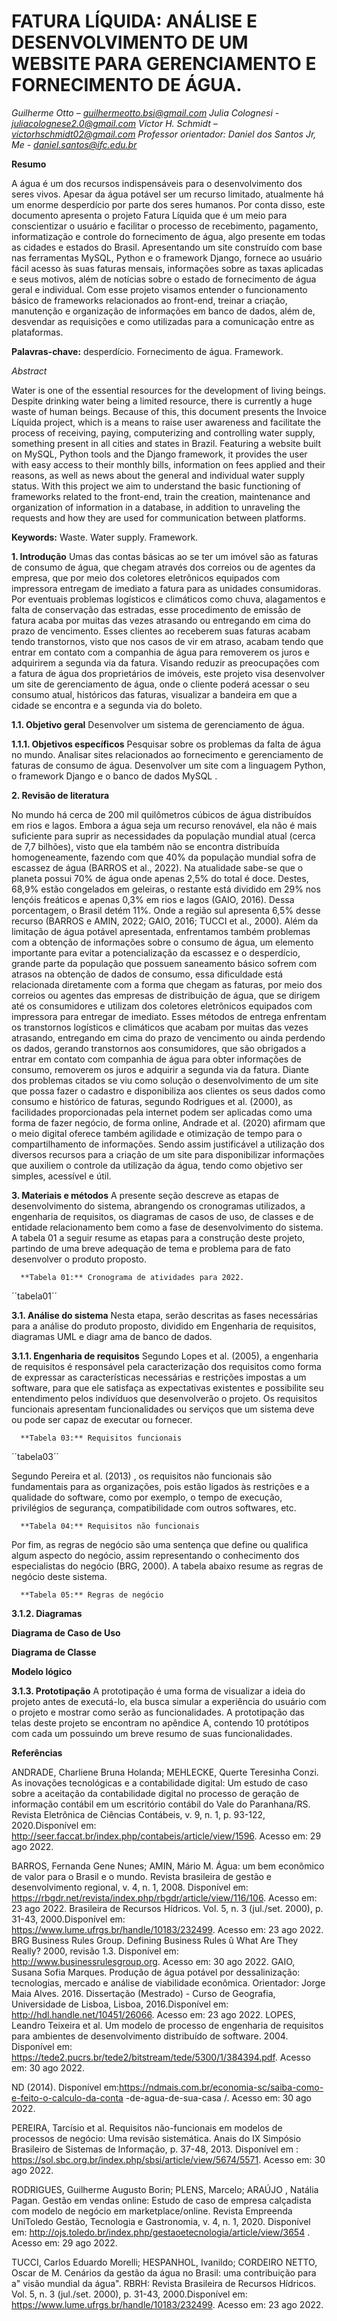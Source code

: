 # FATURA LÍQUIDA: ANÁLISE E DESENVOLVIMENTO DE UM WEBSITE PARA GERENCIAMENTO E FORNECIMENTO DE ÁGUA. 

*Guilherme Otto – guilhermeotto.bsi@gmail.com*
*Julia Colognesi - juliacolognese2.0@gmail.com*
*Victor H. Schmidt  – victorhschmidt02@gmail.com*
*Professor orientador: Daniel dos Santos Jr, Me - daniel.santos@ifc.edu.br*

__Resumo__

A água é um dos recursos indispensáveis para o desenvolvimento dos seres vivos. Apesar da água potável ser um recurso limitado, atualmente há um enorme desperdício por parte dos seres humanos. Por conta disso, este documento apresenta o projeto Fatura Líquida que é um meio para conscientizar o usuário e facilitar o processo de recebimento, pagamento, informatização e controle do fornecimento de água, algo presente em todas as cidades e estados do Brasil. Apresentando um site construído com base nas ferramentas MySQL, Python e o framework Django, fornece ao usuário fácil acesso às suas faturas mensais, informações sobre as taxas aplicadas e seus motivos, além de notícias sobre o estado de fornecimento de água geral e individual. Com esse projeto visamos entender o funcionamento básico de frameworks relacionados ao front-end, treinar a criação, manutenção e organização de informações em banco de dados, além de, desvendar as requisições e como utilizadas para a comunicação entre as plataformas. 

**Palavras-chave:** desperdício. Fornecimento de água. Framework.

*Abstract*

Water is one of the essential resources for the development of living beings. Despite drinking water being a limited resource, there is currently a huge waste of human beings. Because of this, this document presents the Invoice Líquida project, which is a means to raise user awareness and facilitate the process of receiving, paying, computerizing and controlling water supply, something present in all cities and states in Brazil. Featuring a website built on MySQL, Python tools and the Django framework, it provides the user with easy access to their monthly bills, information on fees applied and their reasons, as well as news about the general and individual water supply status. With this project we aim to understand the basic functioning of frameworks related to the front-end, train the creation, maintenance and organization of information in a database, in addition to unraveling the requests and how they are used for communication between platforms.

**Keywords:** Waste. Water supply. Framework.

**1. Introdução**
	Umas das contas básicas ao se ter um imóvel são as faturas de consumo de água, que chegam através dos correios ou de agentes da empresa, que por meio dos coletores eletrônicos equipados com impressora entregam de imediato a fatura para as unidades consumidoras.
Por eventuais problemas logísticos e climáticos como chuva, alagamentos e falta de conservação das estradas, esse procedimento de emissão de fatura acaba por muitas das vezes atrasando ou entregando em cima do prazo de vencimento. Esses clientes ao receberem suas faturas acabam tendo transtornos, visto que nos casos de vir em atraso, acabam tendo que entrar em contato com a companhia de água para removerem os juros e adquirirem a segunda via da fatura.
Visando reduzir as preocupações com a fatura de água dos proprietários de imóveis, este projeto visa desenvolver um site de gerenciamento de água, onde o cliente poderá acessar o seu consumo atual, históricos das faturas, visualizar a bandeira em que a cidade se encontra e a segunda via do boleto.
	

**1.1. Objetivo geral**
	Desenvolver um sistema de gerenciamento de água.

**1.1.1. Objetivos específicos**
Pesquisar sobre os problemas da falta de água no mundo.
Analisar sites relacionados ao fornecimento e gerenciamento de faturas de consumo de água.
Desenvolver um site com a linguagem Python, o framework Django e o banco de dados MySQL . 

**2. Revisão de literatura**

No mundo há cerca de 200 mil quilômetros cúbicos de água distribuídos em rios e lagos. Embora a água seja um recurso renovável, ela não é mais suficiente para suprir as necessidades da população mundial atual (cerca de 7,7 bilhões), visto que ela também não se encontra distribuída homogeneamente, fazendo com que 40% da população mundial sofra de escassez de água (BARROS et al., 2022). Na atualidade sabe-se que o planeta possui 70% de água onde apenas 2,5% do total é doce. Destes, 68,9% estão congelados em geleiras, o restante está dividido em 29% nos lençóis freáticos e apenas 0,3% em rios e lagos (GAIO, 2016). Dessa porcentagem, o Brasil detém 11%. Onde a região sul apresenta 6,5% desse recurso (BARROS e AMIN, 2022; GAIO, 2016; TUCCI et al., 2000).
Além da limitação de água potável apresentada, enfrentamos também problemas com a obtenção de informações sobre o consumo de água, um elemento importante para evitar a potencialização da escassez e o desperdício, grande parte da população que possuem saneamento básico sofrem com atrasos na obtenção de dados de consumo, essa dificuldade está relacionada diretamente com a forma que chegam as faturas, por meio dos correios ou agentes das empresas de distribuição de água, que se dirigem até os consumidores e utilizam dos coletores eletrônicos equipados com impressora para entregar de imediato. Esses métodos de entrega enfrentam os transtornos logísticos e climáticos que acabam por muitas das vezes atrasando, entregando em cima do prazo de vencimento ou ainda perdendo os dados, gerando transtornos aos consumidores, que são obrigados a entrar em contato com companhia de água para obter informações de consumo, removerem os juros e adquirir a segunda via da fatura.
Diante dos problemas citados se viu como solução o desenvolvimento de um site que possa fazer o cadastro e disponibiliza aos clientes os seus dados como consumo e histórico de faturas, segundo Rodrigues et al. (2000),  as facilidades proporcionadas pela internet podem ser aplicadas como uma forma de fazer negócio,  de forma online, Andrade et al. (2020) afirmam que o meio digital oferece também agilidade e otimização de tempo para o compartilhamento de informações. Sendo assim justificável a utilização dos  diversos recursos para a criação de um site para disponibilizar informações que auxiliem o controle da utilização da água, tendo como objetivo  ser simples, acessível e útil.

**3. Materiais e métodos**
A presente seção descreve as etapas de desenvolvimento do sistema, abrangendo os cronogramas utilizados, a engenharia de requisitos, os diagramas de casos de uso, de classes e de entidade relacionamento bem como a fase de desenvolvimento do sistema.
	A tabela 01 a seguir resume as etapas para a construção deste projeto, partindo de uma breve adequação de tema e problema para de fato desenvolver o produto proposto.

      **Tabela 01:** Cronograma de atividades para 2022.

 ´´tabela01´´
 
 **3.1. Análise do sistema**
	Nesta etapa, serão descritas as fases necessárias para a análise do produto proposto, dividido em Engenharia de requisitos, diagramas UML e diagr ama de banco de dados.

**3.1.1. Engenharia de requisitos**
Segundo Lopes et al. (2005), a engenharia de requisitos é responsável pela caracterização dos requisitos como forma de expressar as características necessárias e restrições impostas a um software, para que ele satisfaça as expectativas existentes e possibilite seu entendimento pelos indivíduos que desenvolverão o projeto. Os requisitos funcionais apresentam funcionalidades ou serviços que um sistema deve ou pode ser capaz de executar ou fornecer.

      **Tabela 03:** Requisitos funcionais

´´tabela03´´

Segundo Pereira et al. (2013) , os requisitos não funcionais são fundamentais para as organizações, pois estão ligados às restrições e a qualidade do software, como por exemplo, o tempo de execução, privilégios de segurança, compatibilidade com outros softwares, etc.

      **Tabela 04:** Requisitos não funcionais

Por fim, as regras de negócio são uma sentença que define ou qualifica algum aspecto do negócio, assim representando o conhecimento dos especialistas do negócio (BRG, 2000). A tabela abaixo resume as regras de negócio deste sistema.

      **Tabela 05:** Regras de negócio

**3.1.2. Diagramas**

**Diagrama de Caso de Uso**

**Diagrama de Classe**

**Modelo lógico**

**3.1.3. Prototipação**
	A prototipação é uma forma de visualizar a ideia do projeto antes de executá-lo, ela busca simular a experiência do usuário com o projeto e mostrar como serão as funcionalidades. A prototipação das telas deste projeto se encontram no apêndice A, contendo 10 protótipos com cada um possuindo um breve resumo de suas funcionalidades.
  
**Referências**

ANDRADE, Charliene Bruna Holanda; MEHLECKE, Querte Teresinha Conzi. As inovações tecnológicas e a contabilidade digital: Um estudo de caso sobre a aceitação da contabilidade digital no processo de geração de informação contábil em um escritório contábil do Vale do Paranhana/RS. 
Revista Eletrônica de Ciências Contábeis, v. 9, n. 1, p. 93-122, 2020.Disponível em: http://seer.faccat.br/index.php/contabeis/article/view/1596. Acesso em: 29 ago 2022.

BARROS, Fernanda Gene Nunes; AMIN, Mário M. Água: um bem econômico de valor para o Brasil e o mundo. Revista brasileira de gestão e desenvolvimento regional, v. 4, n. 1, 2008. Disponível em: https://rbgdr.net/revista/index.php/rbgdr/article/view/116/106. Acesso em: 23 ago 2022.
Brasileira de Recursos Hídricos. Vol. 5, n. 3 (jul./set. 2000), p. 31-43, 2000.Disponível em: https://www.lume.ufrgs.br/handle/10183/232499. Acesso em: 23 ago 2022.
BRG Business Rules Group. Defining Business Rules û What Are They Really? 2000, revisão 1.3. Disponível em: <http://www.businessrulesgroup.org>. Acesso em: 30 ago 2022.
GAIO, Susana Sofia Marques. Produção de água potável por dessalinização: tecnologias, mercado e análise de viabilidade econômica. Orientador: Jorge Maia Alves. 2016. Dissertação (Mestrado) - Curso de Geografia, Universidade de Lisboa, Lisboa, 2016.Disponível em: http://hdl.handle.net/10451/26066. Acesso em: 23 ago 2022. 
LOPES, Leandro Teixeira et al. Um modelo de processo de engenharia de requisitos para ambientes de desenvolvimento distribuído de software. 2004. Disponível em: https://tede2.pucrs.br/tede2/bitstream/tede/5300/1/384394.pdf. Acesso em: 30 ago 2022. 

ND  (2014). Disponível em:https://ndmais.com.br/economia-sc/saiba-como-e-feito-o-calculo-da-conta
-de-agua-de-sua-casa /. Acesso em: 30 ago 2022.

PEREIRA, Tarcísio et al. Requisitos não-funcionais em modelos de processos de negócio: Uma revisão sistemática. Anais do IX Simpósio Brasileiro de Sistemas de Informação, p. 37-48, 2013. Disponível em : https://sol.sbc.org.br/index.php/sbsi/article/view/5674/5571. Acesso em: 30 ago 2022.

RODRIGUES, Guilherme Augusto Borin; PLENS, Marcelo; ARAÚJO , Natália Pagan. Gestão em vendas online: Estudo de caso de empresa calçadista com modelo de negócio em marketplace/online. Revista Empreenda UniToledo Gestão, Tecnologia e Gastronomia, v. 4, n. 1, 2020. Disponível em: http://ojs.toledo.br/index.php/gestaoetecnologia/article/view/3654 . Acesso em: 29 ago 2022.

TUCCI, Carlos Eduardo Morelli; HESPANHOL, Ivanildo; CORDEIRO NETTO, Oscar de M. Cenários da gestão da água no Brasil: uma contribuição para a" visão mundial da água". RBRH: Revista Brasileira de Recursos Hídricos. Vol. 5, n. 3 (jul./set. 2000), p. 31-43, 2000.Disponível em: https://www.lume.ufrgs.br/handle/10183/232499. Acesso em: 23 ago 2022.








